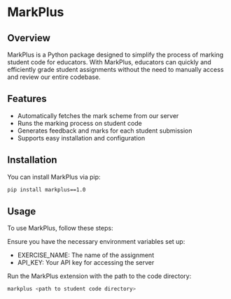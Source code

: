 # MarkPlus

## Overview

MarkPlus is a Python package designed to simplify the process of marking 
student code for educators. With MarkPlus, educators can quickly and 
efficiently grade student assignments without the need to manually access 
and review our entire codebase.

## Features

- Automatically fetches the mark scheme from our server
- Runs the marking process on student code
- Generates feedback and marks for each student submission
- Supports easy installation and configuration

## Installation

You can install MarkPlus via pip:

```bash
pip install markplus==1.0
```

## Usage
To use MarkPlus, follow these steps:

Ensure you have the necessary environment variables set up:

- EXERCISE_NAME: The name of the assignment
- API_KEY: Your API key for accessing the server

Run the MarkPlus extension with the path to the code directory:

```bash
markplus <path to student code directory>
```
